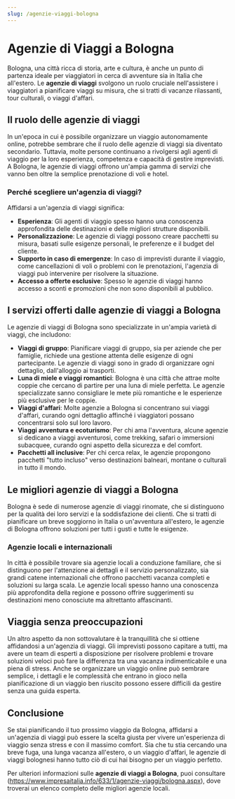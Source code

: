 ---
slug: /agenzie-viaggi-bologna
---# Agenzie di Viaggi a Bologna

Bologna, una città ricca di storia, arte e cultura, è anche un punto di partenza ideale per viaggiatori in cerca di avventure sia in Italia che all'estero. Le **agenzie di viaggi** svolgono un ruolo cruciale nell'assistere i viaggiatori a pianificare viaggi su misura, che si tratti di vacanze rilassanti, tour culturali, o viaggi d'affari.

## Il ruolo delle agenzie di viaggi

In un'epoca in cui è possibile organizzare un viaggio autonomamente online, potrebbe sembrare che il ruolo delle agenzie di viaggi sia diventato secondario. Tuttavia, molte persone continuano a rivolgersi agli agenti di viaggio per la loro esperienza, competenza e capacità di gestire imprevisti. A Bologna, le agenzie di viaggi offrono un'ampia gamma di servizi che vanno ben oltre la semplice prenotazione di voli e hotel.

### Perché scegliere un'agenzia di viaggi?

Affidarsi a un'agenzia di viaggi significa:

- **Esperienza**: Gli agenti di viaggio spesso hanno una conoscenza approfondita delle destinazioni e delle migliori strutture disponibili.
- **Personalizzazione**: Le agenzie di viaggi possono creare pacchetti su misura, basati sulle esigenze personali, le preferenze e il budget del cliente.
- **Supporto in caso di emergenze**: In caso di imprevisti durante il viaggio, come cancellazioni di voli o problemi con le prenotazioni, l'agenzia di viaggi può intervenire per risolvere la situazione.
- **Accesso a offerte esclusive**: Spesso le agenzie di viaggi hanno accesso a sconti e promozioni che non sono disponibili al pubblico.

## I servizi offerti dalle agenzie di viaggi a Bologna

Le agenzie di viaggi di Bologna sono specializzate in un'ampia varietà di viaggi, che includono:

- **Viaggi di gruppo**: Pianificare viaggi di gruppo, sia per aziende che per famiglie, richiede una gestione attenta delle esigenze di ogni partecipante. Le agenzie di viaggi sono in grado di organizzare ogni dettaglio, dall'alloggio ai trasporti.
- **Luna di miele e viaggi romantici**: Bologna è una città che attrae molte coppie che cercano di partire per una luna di miele perfetta. Le agenzie specializzate sanno consigliare le mete più romantiche e le esperienze più esclusive per le coppie.
- **Viaggi d'affari**: Molte agenzie a Bologna si concentrano sui viaggi d'affari, curando ogni dettaglio affinché i viaggiatori possano concentrarsi solo sul loro lavoro.
- **Viaggi avventura e ecoturismo**: Per chi ama l'avventura, alcune agenzie si dedicano a viaggi avventurosi, come trekking, safari o immersioni subacquee, curando ogni aspetto della sicurezza e del comfort.
- **Pacchetti all inclusive**: Per chi cerca relax, le agenzie propongono pacchetti "tutto incluso" verso destinazioni balneari, montane o culturali in tutto il mondo.

## Le migliori agenzie di viaggi a Bologna

Bologna è sede di numerose agenzie di viaggi rinomate, che si distinguono per la qualità dei loro servizi e la soddisfazione dei clienti. Che si tratti di pianificare un breve soggiorno in Italia o un'avventura all'estero, le agenzie di Bologna offrono soluzioni per tutti i gusti e tutte le esigenze.

### Agenzie locali e internazionali

In città è possibile trovare sia agenzie locali a conduzione familiare, che si distinguono per l'attenzione ai dettagli e il servizio personalizzato, sia grandi catene internazionali che offrono pacchetti vacanza completi e soluzioni su larga scala. Le agenzie locali spesso hanno una conoscenza più approfondita della regione e possono offrire suggerimenti su destinazioni meno conosciute ma altrettanto affascinanti.

## Viaggia senza preoccupazioni

Un altro aspetto da non sottovalutare è la tranquillità che si ottiene affidandosi a un'agenzia di viaggi. Gli imprevisti possono capitare a tutti, ma avere un team di esperti a disposizione per risolvere problemi e trovare soluzioni veloci può fare la differenza tra una vacanza indimenticabile e una piena di stress. Anche se organizzare un viaggio online può sembrare semplice, i dettagli e le complessità che entrano in gioco nella pianificazione di un viaggio ben riuscito possono essere difficili da gestire senza una guida esperta.

## Conclusione

Se stai pianificando il tuo prossimo viaggio da Bologna, affidarsi a un'agenzia di viaggi può essere la scelta giusta per vivere un'esperienza di viaggio senza stress e con il massimo comfort. Sia che tu stia cercando una breve fuga, una lunga vacanza all'estero, o un viaggio d'affari, le agenzie di viaggi bolognesi hanno tutto ciò di cui hai bisogno per un viaggio perfetto.

Per ulteriori informazioni sulle **agenzie di viaggi a Bologna**, puoi consultare (https://www.impresaitalia.info/633/1/agenzie-viaggi/bologna.aspx), dove troverai un elenco completo delle migliori agenzie locali.